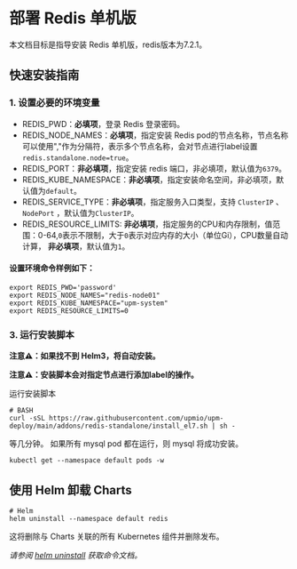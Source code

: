 # 部署 Redis 单机版

本文档目标是指导安装 Redis 单机版，redis版本为7.2.1。

## 快速安装指南

### 1. 设置必要的环境变量

* REDIS_PWD：**必填项**，登录 Redis 登录密码。
* REDIS_NODE_NAMES：**必填项**，指定安装 Redis pod的节点名称，节点名称可以使用","作为分隔符，表示多个节点名称，会对节点进行label设置`redis.standalone.node=true`。
* REDIS_PORT：**非必填项**，指定安装 redis 端口，非必填项，默认值为`6379`。
* REDIS_KUBE_NAMESPACE：**非必填项**，指定安装命名空间，非必填项，默认值为`default`。
* REDIS_SERVICE_TYPE：**非必填项**，指定服务入口类型，支持 `ClusterIP` 、`NodePort` ，默认值为`ClusterIP`。
* REDIS_RESOURCE_LIMITS: **非必填项**，指定服务的CPU和内存限制，值范围：0-64,`0`表示不限制，大于`0`表示对应内存的大小（单位Gi），CPU数量自动计算， **非必填项**，默认值为`1`。

#### 设置环境命令样例如下：
```console
export REDIS_PWD='password'
export REDIS_NODE_NAMES="redis-node01"
export REDIS_KUBE_NAMESPACE="upm-system"
export REDIS_RESOURCE_LIMITS=0
```

### 3. 运行安装脚本

**注意⚠️：如果找不到 Helm3，将自动安装。**

**注意⚠️：安装脚本会对指定节点进行添加label的操作。**

运行安装脚本
```console
# BASH
curl -sSL https://raw.githubusercontent.com/upmio/upm-deploy/main/addons/redis-standalone/install_el7.sh | sh -
```

等几分钟。 如果所有 mysql pod 都在运行，则 mysql 将成功安装。

```console
kubectl get --namespace default pods -w
```

## 使用 Helm 卸载 Charts

```console
# Helm
helm uninstall --namespace default redis
```

这将删除与 Charts 关联的所有 Kubernetes 组件并删除发布。

_请参阅 [helm uninstall](https://helm.sh/docs/helm/helm_uninstall/) 获取命令文档。_
